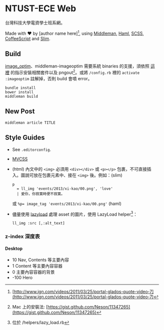 NTUST-ECE Web
=============

台灣科技大學電資學士班系網。

Made with ♥ by \[author name here\][^1], using [Middleman][1], [Haml][2], [SCSS][3], [CoffeeScript][4] and [Slim][5].

## Build

[image_optim](https://github.com/toy/image_optim)、middleman-imageoptim 需要系統 binaries 的支援，須依照 [這裡](https://github.com/toy/image_optim#binaries-installation) 的指示安裝相關套件以及 pngout[^2]。或將 `/config.rb` 裡的 `activate :imageoptim` 註解掉，否則 build 會噴 error。


```
bundle install
bower install
middleman build
```

## New Post

```
middleman article TITLE
```

## Style Guides

- See `.editorconfig`.
- [MVCSS](http://mvcss.github.io/)
- (html) 內文中的 `<img>` 必須用 `<div></div>` 或 `<p></p>` 包裹，不可直接插入。圖說可放在包裹元素中、接在 `<img>` 後。例如：(slim)

  ```
  p 
    = ll_img 'events/2013/xi-kao/00.png', 'love'
    | 愛你，你寂寞時便不寂寞。
  ```  
  或 `%p= image_tag 'events/2013/xi-kao/00.png'` (haml)
  
- 儘量使用 [lazyload](http://www.appelsiini.net/projects/lazyload) 處理 asset 的圖片，使用 LazyLoad helper[^3]：

  ```
  ll_img :src [,:alt_text]
  ```

### z-index 深度表

#### Desktop

- 10 Nav, Contents 等主要內容
- 1 Content 等主要內容容器
- 0 主要內容容器的背景
- -100 Hero



[1]: http://middlemanapp.com
[2]: http://haml.info
[3]: http://sass-lang.com
[4]: http://coffeescript.org
[5]: http://slim-lang.com

[^1]: [http://www.ign.com/videos/2011/03/25/portal-glados-quote-video-7](http://www.ign.com/videos/2011/03/25/portal-glados-quote-video-7)
[^2]: Mac 上的安裝法: [https://gist.github.com/Neson/11347265](https://gist.github.com/Neson/11347265)
[^3]: 位於 /helpers/lazy_load.rb
